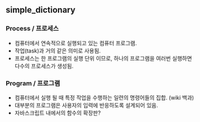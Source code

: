 ## simple_dictionary

### Process / 프로세스
- 컴퓨터에서 연속적으로 실행되고 있는 컴퓨터 프로그램.
- 작업(task)과 거의 같은 의미로 사용됨.
- 프로세스는 한 프로그램의 실행 단위 이므로, 하나의 프로그램을 여러번 실행하면 다수의 프로세스가 생성됨.


### Program / 프로그램 
- 컴퓨터에서 실행 될 때 특정 작업을 수행하는 일련의 명령어들의 집합. (wiki 백과) <br />
- 대부분의 프로그램은 사용자의 입력에 반응하도록 설계되어 있음.
- 자바스크립트 내에서의 함수의 확장판?
<br />
